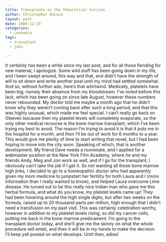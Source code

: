 ```yaml
---
title: Transplants on the theoretical horizon
author: Christopher DeLuca
layout: post
date: 2009-12-18
categories:
  - Leukemia
tags:
  - transplant
  - jobs

---
```

It certainly has been a while since my last post, and for all those fiending for new material, I apologize. Some wild stuff has been going down in my life, and I been swept around, this way and that, and didn&#8217;t have the strength of will to sit down and write another post until my mind had settled somewhat. And so, without further ado, here&#8217;s that whirlwind. Medically, platelets have been big; namely their absence from my bloodstream. I&#8217;ve noted before this lack, which has been going on since late August, however these numbers never rebounded. My doctor told me maybe a month ago that he didn&#8217;t know why they weren&#8217;t coming back after such a long period, and that this was highly unusual, which made me feel special. I can&#8217;t really go back on Gleevec because then my platelet levels will completely evaporate, so the only other medical recourse is the bone marrow transplant, which I&#8217;ve been trying my best to avoid. The reason I&#8217;m trying to avoid it is that it puts me in the hospital for a month, and then I&#8217;ll be out of work for 6 months to a year. This would give me plenty of time to start writing that novel, but I had been hoping to move into the city soon. Speaking of which, that is another development. My friend Dave needs a roommate, and I applied for a webmaster position at the New York Film Academy, where he and my friends Andy, Meg and Jon work as well, and if I go for the transplant, I obviously can&#8217;t take the job if I get it. So not wanting all those bone marrow high jinks, I decided to go to a homeopathic doctor who had apparently given my mom medicine to jumpstart her fertility for both Laura and I (more information than I really wanted to know), and helped Laura overcome Lime disease. He turned out to be this really nice Indian man who gave me this herbal formula, and what do you know, my platelet levels came up! They had been hovering around the high single digits, but after two weeks on the formula, raised up to 20 thousand parts per million, high enough that I didn&#8217;t need a transfusion on my past visit. This was certainly celebration worthy, however in addition to my platelet levels rising, so did my cancer cells, putting me back in the bone marrow predicament. I&#8217;m going to the transplant doctor today, and she&#8217;ll give me the skinny on what the whole procedure will entail, and then it will be in my hands to make the decision. I&#8217;ll keep yall posted on what develops. Until then, adios!
